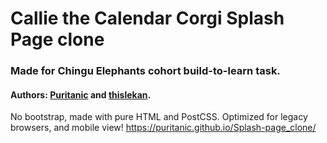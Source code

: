 # Callie the Calendar Corgi Splash Page clone
### Made for Chingu Elephants cohort build-to-learn task.
#### Authors: [Puritanic](https://github.com/Puritanic) and [thislekan](www.github.com/thislekan).

 No bootstrap, made with pure HTML and PostCSS.
 Optimized for legacy browsers, and mobile view!
 https://puritanic.github.io/Splash-page_clone/
